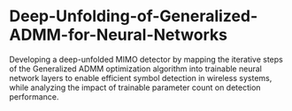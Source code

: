 # Deep-Unfolding-of-Generalized-ADMM-for-Neural-Networks
Developing a deep-unfolded MIMO detector by mapping the iterative steps of the Generalized ADMM optimization algorithm into trainable neural network layers to enable efficient symbol detection in wireless systems, while analyzing the impact of trainable parameter count on detection performance.
